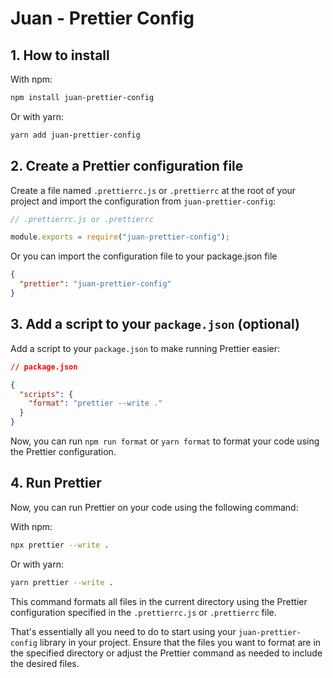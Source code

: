 # Juan - Prettier Config

## 1. How to install

With npm:

```bash
npm install juan-prettier-config
```

Or with yarn:

```bash
yarn add juan-prettier-config
```

## 2. Create a Prettier configuration file

Create a file named `.prettierrc.js` or `.prettierrc` at the root of your project and import the configuration from `juan-prettier-config`:

```javascript
// .prettierrc.js or .prettierrc

module.exports = require("juan-prettier-config");
```

Or you can import the configuration file to your package.json file

```json
{
  "prettier": "juan-prettier-config"
}
```

## 3. Add a script to your `package.json` (optional)

Add a script to your `package.json` to make running Prettier easier:

```json
// package.json

{
  "scripts": {
    "format": "prettier --write ."
  }
}
```

Now, you can run `npm run format` or `yarn format` to format your code using the Prettier configuration.

## 4. Run Prettier

Now, you can run Prettier on your code using the following command:

With npm:

```bash
npx prettier --write .
```

Or with yarn:

```bash
yarn prettier --write .
```

This command formats all files in the current directory using the Prettier configuration specified in the `.prettierrc.js` or `.prettierrc` file.

That's essentially all you need to do to start using your `juan-prettier-config` library in your project. Ensure that the files you want to format are in the specified directory or adjust the Prettier command as needed to include the desired files.
